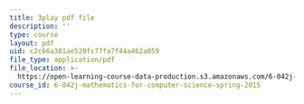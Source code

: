 ```yaml
---
title: 3play pdf file
description: ''
type: course
layout: pdf
uid: c2c66a381ae520fc77fa7f44a462a059
file_type: application/pdf
file_location: >-
  https://open-learning-course-data-production.s3.amazonaws.com/6-042j-mathematics-for-computer-science-spring-2015/c2c66a381ae520fc77fa7f44a462a059_L2yOSFsMvnc.pdf
course_id: 6-042j-mathematics-for-computer-science-spring-2015
---
```

